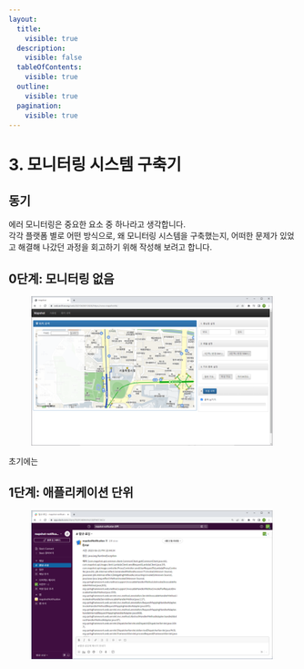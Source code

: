 ```yaml
---
layout:
  title:
    visible: true
  description:
    visible: false
  tableOfContents:
    visible: true
  outline:
    visible: true
  pagination:
    visible: true
---
```


# 3. 모니터링 시스템 구축기

## 동기

에러 모니터링은 중요한 요소 중 하나라고 생각합니다.\
각각 플랫폼 별로 어떤 방식으로, 왜 모니터링 시스템을 구축했는지, 어떠한 문제가 있었고 해결해 나갔던 과정을 회고하기 위해 작성해 보려고 합니다.

## 0단계: 모니터링 없음

<figure><img src="../.gitbook/assets/image (12).png" alt=""><figcaption></figcaption></figure>

초기에는&#x20;

## 1단계: 애플리케이션 단위

<figure><img src="../.gitbook/assets/image (1).png" alt=""><figcaption></figcaption></figure>

